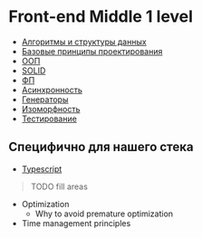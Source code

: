 # Front-end Middle 1 level

- [Алгоритмы и структуры данных](./algorithmsAndDataStructures.md)
- [Базовые принципы проектирования](../../shared/middle/design.md)
- [ООП](./oop.md)
- [SOLID](./solid.md)
- [ФП](./fp.md)
- [Асинхронность](./async.md)
- [Генераторы](./generators.md)
- [Изоморфность](./isomorphism.md)
- [Тестирование](./testing.md)

## Специфично для нашего стека
- [Typescript](./typescript.md)

> TODO fill areas
- Optimization
    - Why to avoid premature optimization
- Time management principles
